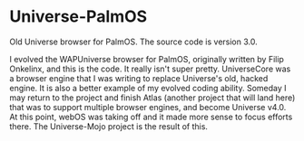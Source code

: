 Universe-PalmOS
===============

Old Universe browser for PalmOS. The source code is version 3.0.

I evolved the WAPUniverse browser for PalmOS, originally written by Filip Onkelinx, and this is the code. It really isn't super pretty. UniverseCore was a browser engine that I was writing to replace Universe's old, hacked engine. It is also a better example of my evolved coding ability. Someday I may return to the project and finish Atlas (another project that will land here) that was to support multiple browser engines, and become Universe v4.0. At this point, webOS was taking off and it made more sense to focus efforts there. The Universe-Mojo project is the result of this.
